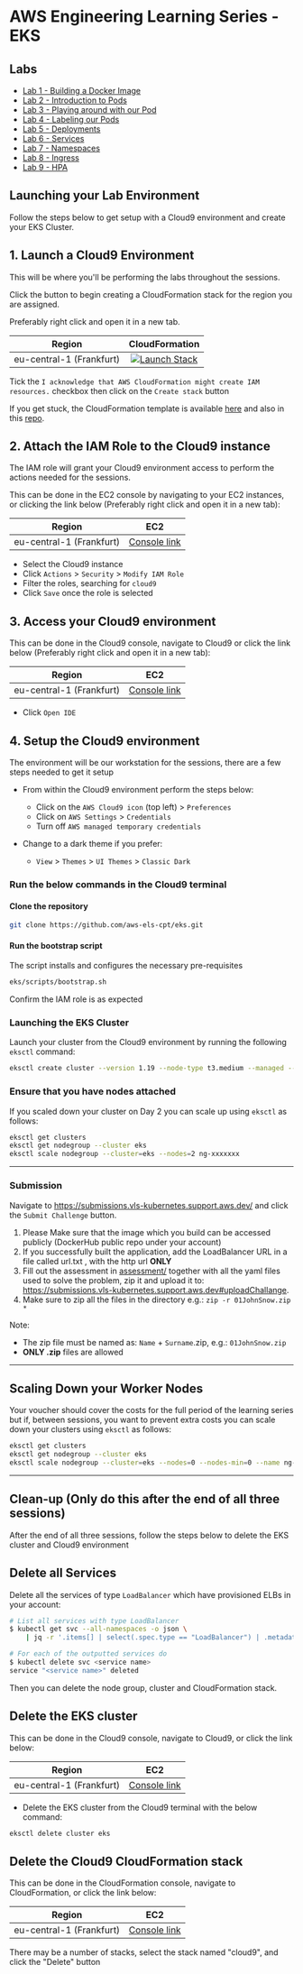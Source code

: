 # AWS Engineering Learning Series - EKS

## Labs

- [Lab 1 - Building a Docker Image](./labs/01-docker)
- [Lab 2 - Introduction to Pods](./labs/02-pods)
- [Lab 3 - Playing around with our Pod](./labs/03-more-pods)
- [Lab 4 - Labeling our Pods](./labs/04-labels)
- [Lab 5 - Deployments](./labs/05-deployments)
- [Lab 6 - Services](./labs/06-services)
- [Lab 7 - Namespaces](./labs/07-namespaces)
- [Lab 8 - Ingress](./labs/08-ingress)
- [Lab 9 - HPA](./labs/09-hpa)

## Launching your Lab Environment

Follow the steps below to get setup with a Cloud9 environment and create your EKS Cluster.

## 1. Launch a Cloud9 Environment

This will be where you'll be performing the labs throughout the sessions.

Click the button to begin creating a CloudFormation stack for the region you are assigned.

Preferably right click and open it in a new tab.

| Region          | CloudFormation     |
| --------------- |:------------------:|
| eu-central-1 (Frankfurt)       | [![Launch Stack](https://s3.amazonaws.com/cloudformation-examples/cloudformation-launch-stack.png)](https://console.aws.amazon.com/cloudformation/home?region=eu-central-1#/stacks/create/review?stackName=cloud9&templateURL=https://eks2021.s3.eu-central-1.amazonaws.com/cloud9-template.yml) |

Tick the `I acknowledge that AWS CloudFormation might create IAM resources.` checkbox then click on the `Create stack` button

If you get stuck, the CloudFormation template is available [here](https://eks2020.s3.eu-central-1.amazonaws.com/cloud9-template.yaml) and also in this [repo](./cloudformation/cloud9-template.yaml).

## 2. Attach the IAM Role to the Cloud9 instance

The IAM role will grant your Cloud9 environment access to perform the actions needed for the sessions.

This can be done in the EC2 console by navigating to your EC2 instances, or clicking the link below (Preferably right click and open it in a new tab):

| Region          | EC2     |
| --------------- |:------------------:|
| eu-central-1 (Frankfurt)       | [Console link](https://eu-central-1.console.aws.amazon.com/ec2/v2/home?region=eu-central-1#Instances:tag:Name=cloud9;sort=instanceState) |

- Select the Cloud9 instance
- Click `Actions` > `Security` > `Modify IAM Role`
- Filter the roles, searching for `cloud9`
- Click `Save` once the role is selected

## 3. Access your Cloud9 environment

This can be done in the Cloud9 console, navigate to Cloud9 or click the link below (Preferably right click and open it in a new tab):


| Region          | EC2     |
| --------------- |:------------------:|
| eu-central-1 (Frankfurt)       | [Console link](https://eu-central-1.console.aws.amazon.com/cloud9/home?region=eu-central-1) |

- Click `Open IDE`

## 4. Setup the Cloud9 environment

The environment will be our workstation for the sessions, there are a few steps needed to get it setup

- From within the Cloud9 environment perform the steps below:
  - Click on the `AWS Cloud9 icon` (top left) > `Preferences`
  - Click on `AWS Settings` > `Credentials`
  - Turn off `AWS managed temporary credentials`

- Change to a dark theme if you prefer:

  - `View` > `Themes` > `UI Themes` > `Classic Dark`

### Run the below commands in the Cloud9 terminal

#### Clone the repository

```bash
git clone https://github.com/aws-els-cpt/eks.git
```

#### Run the bootstrap script

The script installs and configures the necessary pre-requisites

```bash
eks/scripts/bootstrap.sh
```

Confirm the IAM role is as expected

### Launching the EKS Cluster

Launch your cluster from the Cloud9 environment by running the following `eksctl` command:

```bash
eksctl create cluster --version 1.19 --node-type t3.medium --managed --name eks
```

### Ensure that you have nodes attached

If you scaled down your cluster on Day 2 you can scale up using `eksctl` as follows:

```bash
eksctl get clusters
eksctl get nodegroup --cluster eks
eksctl scale nodegroup --cluster=eks --nodes=2 ng-xxxxxxx
```

---

### Submission

Navigate to <https://submissions.vls-kubernetes.support.aws.dev/> and click the `Submit Challenge` button.

1. Please Make sure that the image which you build can be accessed publicly (DockerHub public repo under your account)
2. If you successfully built the application, add the LoadBalancer URL in a file called url.txt , with the http url  **ONLY**
3. Fill out the assessment in [assessment/](https://github.com/aws-els-cpt/eks/tree/master/project/assessment) together with all the yaml files used to solve the problem, zip it and upload it to: <https://submissions.vls-kubernetes.support.aws.dev#uploadChallange>.
4. Make sure to zip all the files in the directory e.g.: `zip -r 01JohnSnow.zip *`

Note:

- The zip file must be named as: `Name` + `Surname`.zip, e.g.: `01JohnSnow.zip`
- **ONLY .zip** files are allowed

---

## Scaling Down your Worker Nodes

Your voucher should cover the costs for the full period of the learning series but if, between sessions, you want to
prevent extra costs you can scale down your clusters using `eksctl` as follows:

```bash
eksctl get clusters
eksctl get nodegroup --cluster eks
eksctl scale nodegroup --cluster=eks --nodes=0 --nodes-min=0 --name ng-xxxxxxx
```

---

## Clean-up (Only do this after the end of all three sessions)

After the end of all three sessions, follow the steps below to delete the EKS cluster and Cloud9 environment

## Delete all Services

Delete all the services of type `LoadBalancer` which have provisioned ELBs in your account:

```bash
# List all services with type LoadBalancer
$ kubectl get svc --all-namespaces -o json \
    | jq -r '.items[] | select(.spec.type == "LoadBalancer") | .metadata.name'

# For each of the outputted services do
$ kubectl delete svc <service name>
service "<service name>" deleted
```

Then you can delete the node group, cluster and CloudFormation stack.

## Delete the EKS cluster

This can be done in the Cloud9 console, navigate to Cloud9, or click the link below:

| Region          | EC2     |
| --------------- |:------------------:|
| eu-central-1 (Frankfurt)       | [Console link](https://eu-central-1.console.aws.amazon.com/cloud9/home?region=eu-central-1) |

- Delete the EKS cluster from the Cloud9 terminal with the below command:

```bash
eksctl delete cluster eks
```

## Delete the Cloud9 CloudFormation stack

This can be done in the CloudFormation console, navigate to CloudFormation, or click the link below:

| Region          | EC2     |
| --------------- |:------------------:|
| eu-central-1 (Frankfurt)       | [Console link](https://eu-central-1.console.aws.amazon.com/cloudformation/home?region=eu-central-1) |

There may be a number of stacks, select the stack named "cloud9", and click the "Delete" button
